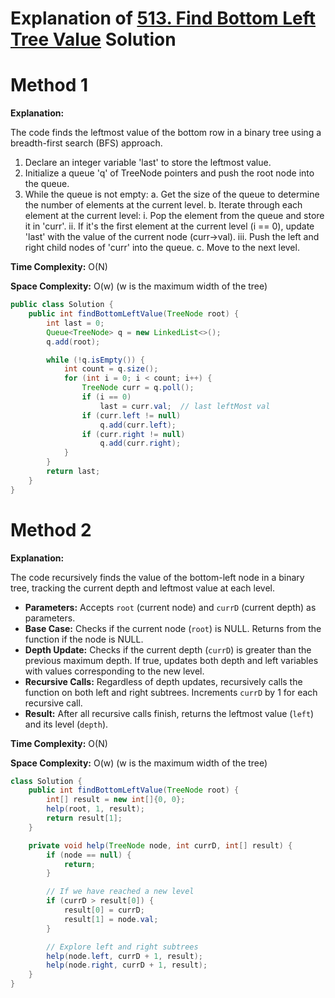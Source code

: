 # Explanation of [513. Find Bottom Left Tree Value](https://leetcode.com/problems/find-bottom-left-tree-value/description/) Solution

# Method 1

**Explanation:**

The code finds the leftmost value of the bottom row in a binary tree using a breadth-first search (BFS) approach.

1. Declare an integer variable 'last' to store the leftmost value.
2. Initialize a queue 'q' of TreeNode pointers and push the root node into the queue.
3. While the queue is not empty:
   a. Get the size of the queue to determine the number of elements at the current level.
   b. Iterate through each element at the current level:
      i. Pop the element from the queue and store it in 'curr'.
      ii. If it's the first element at the current level (i == 0), update 'last' with the value of the current node (curr->val).
      iii. Push the left and right child nodes of 'curr' into the queue.
   c. Move to the next level.

**Time Complexity:** O(N)

**Space Complexity:** O(w) (w is the maximum width of the tree)

```java
public class Solution {
    public int findBottomLeftValue(TreeNode root) {
        int last = 0;
        Queue<TreeNode> q = new LinkedList<>();
        q.add(root);

        while (!q.isEmpty()) {
            int count = q.size();
            for (int i = 0; i < count; i++) {
                TreeNode curr = q.poll();
                if (i == 0)
                    last = curr.val;  // last leftMost val
                if (curr.left != null)
                    q.add(curr.left);
                if (curr.right != null)
                    q.add(curr.right);
            }
        }
        return last;
    }
}
```

# Method 2

**Explanation:**

The code recursively finds the value of the bottom-left node in a binary tree, tracking the current depth and leftmost value at each level.

- **Parameters:** Accepts `root` (current node) and `currD` (current depth) as parameters.
- **Base Case:** Checks if the current node (`root`) is NULL. Returns from the function if the node is NULL.
- **Depth Update:** Checks if the current depth (`currD`) is greater than the previous maximum depth. If true, updates both depth and left variables with values corresponding to the new level.
- **Recursive Calls:** Regardless of depth updates, recursively calls the function on both left and right subtrees. Increments `currD` by 1 for each recursive call.
- **Result:** After all recursive calls finish, returns the leftmost value (`left`) and its level (`depth`).

**Time Complexity:** O(N)

**Space Complexity:** O(w) (w is the maximum width of the tree)

```java
class Solution {
    public int findBottomLeftValue(TreeNode root) {
        int[] result = new int[]{0, 0};
        help(root, 1, result);
        return result[1];
    }

    private void help(TreeNode node, int currD, int[] result) {
        if (node == null) {
            return;
        }

        // If we have reached a new level
        if (currD > result[0]) {
            result[0] = currD;
            result[1] = node.val;
        }

        // Explore left and right subtrees
        help(node.left, currD + 1, result);
        help(node.right, currD + 1, result);
    }
}
